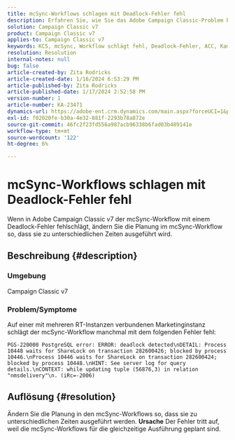 ```yaml
---
title: mcSync-Workflows schlagen mit Deadlock-Fehler fehl
description: Erfahren Sie, wie Sie das Adobe Campaign Classic-Problem beheben können, bei dem der mcSync-Workflow mit einem Deadlock-Fehler fehlschlägt. Ändern Sie die Planung im mcSynch-Workflow.
solution: Campaign Classic v7
product: Campaign Classic v7
applies-to: Campaign Classic v7
keywords: KCS, mcSync, Workflow schlägt fehl, Deadlock-Fehler, ACC, Kampagne
resolution: Resolution
internal-notes: null
bug: false
article-created-by: Zita Rodricks
article-created-date: 1/16/2024 6:53:29 PM
article-published-by: Zita Rodricks
article-published-date: 1/17/2024 2:52:58 PM
version-number: 1
article-number: KA-23471
dynamics-url: https://adobe-ent.crm.dynamics.com/main.aspx?forceUCI=1&pagetype=entityrecord&etn=knowledgearticle&id=4133b986-a0b4-ee11-a569-6045bd006239
exl-id: f02020fe-b30a-4e32-881f-2293b78a872e
source-git-commit: 46fc2f23fd556a987acb96338b6fad03b489141e
workflow-type: tm+mt
source-wordcount: '122'
ht-degree: 6%

---
```


# mcSync-Workflows schlagen mit Deadlock-Fehler fehl


Wenn in Adobe Campaign Classic v7 der mcSync-Workflow mit einem Deadlock-Fehler fehlschlägt, ändern Sie die Planung im mcSync-Workflow so, dass sie zu unterschiedlichen Zeiten ausgeführt wird.

## Beschreibung {#description}


### <b>Umgebung</b>

Campaign Classic v7



### <b>Problem/Symptome</b>

Auf einer mit mehreren RT-Instanzen verbundenen Marketinginstanz schlägt der mcSync-Workflow manchmal mit dem folgenden Fehler fehl:

`PGS-220000 PostgreSQL error: ERROR: deadlock detected\nDETAIL: Process 10448 waits for ShareLock on transaction 282600426; blocked by process 10446.\nProcess 10446 waits for ShareLock on transaction 282600424; blocked by process 10448.\nHINT: See server log for query details.\nCONTEXT: while updating tuple (56876,3) in relation "nmsdelivery"\n. (iRc=-2006)`


## Auflösung {#resolution}


Ändern Sie die Planung in den mcSync-Workflows so, dass sie zu unterschiedlichen Zeiten ausgeführt werden.
<b>Ursache</b>
Der Fehler tritt auf, weil die mcSync-Workflows für die gleichzeitige Ausführung geplant sind.
